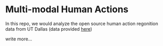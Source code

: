 # Multi-modal Human Actions
In this repo, we would analyze the open source human action regonition data from UT Dallas (data provided [here](https://www.utdallas.edu/~kehtar/UTD-MHAD.html))

write more...
